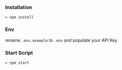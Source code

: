 ### Installation

```
> npm install
```
### Env
rename `.env.example` to `.env` and populate your API Key

### Start Script
```
> npm start
